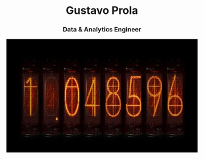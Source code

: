<h1 align="center">Gustavo Prola</h1>
<h3 align="center">Data & Analytics Engineer</h3>

<p align="center">
  <img src="extensao_divergencia.jpg" alt="alo" height='300px' width='600px'/>
</p>
